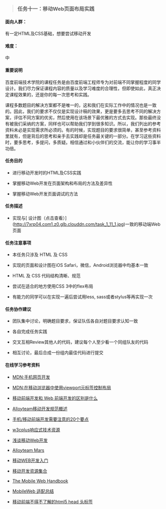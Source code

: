 > ### 任务十一：移动Web页面布局实践

#### 面向人群：

有一定HTML及CSS基础，想要尝试移动开发

#### 难度：

中

#### 重要说明

百度前端技术学院的课程任务是由百度前端工程师专为对前端不同掌握程度的同学设计。我们尽力保证课程内容的质量以及学习难度的合理性，但即使如此，真正决定课程效果的，还是你的每一次思考和实践。

课程多数题目的解决方案都不是唯一的，这和我们在实际工作中的情况也是一致的。因此，我们的要求不仅仅是实现设计稿的效果，更是要多去思考不同的解决方案，评估不同方案的优劣，然后使用在该场景下最优雅的方式去实现。那些最终没有被我们采纳的方案，同样也可以帮助我们学到很多知识。所以，我们列出的参考资料未必是实现需求所必须的。有的时候，实现题目的要求很简单，甚至参考资料里就有，但是背后的思考和亲手去实践却是任务最关键的一部分。在学习这些资料时，要多思考，多提问，多质疑。相信通过和小伙伴们的交流，能让你的学习事半功倍。

#### 任务目的

- 进行移动开发时的HTML及CSS实践


- 掌握移动Web开发在页面架构和布局的方法及差异性


- 掌握移动Web开发页面调试的方法

#### 任务描述

- 实现与[ 设计图（点击查看）] (http://7xrp04.com1.z0.glb.clouddn.com/task_1_11_1.jpg)一致的移动端Web页面

#### 任务注意事项

- 本任务只涉及 HTML 及 CSS


- 实现的页面和设计图在iOS Safari，微信，Android浏览器中均基本一致


- HTML 及 CSS 代码结构清晰、规范


- 尝试在适合的地方使用CSS 3中的flex布局


- 有能力的同学可以在实现一遍后尝试用less, sass或者stylus等再实现一次

#### 任务协作建议

- 团队集中讨论，明确题目要求，保证队伍各自对题目要求认知一致


- 各自完成任务实践


- 交叉互相Review其他人的代码，建议每个人至少看一个同组队友的代码


- 相互讨论，最后合成一份组内最佳代码进行提交

#### 在线学习参考资料

- [MDN:手机网页开发](https://developer.mozilla.org/zh-CN/docs/Web/Guide/Mobile)


- [MDN:在移动浏览器中使用viewport元标签控制布局](https://developer.mozilla.org/zh-CN/docs/Mobile/Viewport_meta_tag)


- [移动前端开发和 Web 前端开发的区别是什么](https://www.zhihu.com/question/20269059)


- [Alloyteam移动开发规范概述](http://alloyteam.github.io/Spirit/modules/Standard/)


- [手机/移动前端开发需要注意的20个要点](http://sentsin.com/web/54.html)


- [w3cplus响应式技术资源](http://www.w3cplus.com/responsive)


- [浅谈移动Web开发](http://www.infoq.com/cn/articles/development-of-the-mobile-web-deep-concept)


- [Alloyteam Mars](https://github.com/AlloyTeam/Mars)


- [移动WEB开发入门](http://junmer.github.io/mobile-dev-get-started/)


- [移动开发资源集合](https://github.com/jtyjty99999/mobileTech)


- [The Mobile Web Handbook](http://quirksmode.org/mobilewebhandbook/)


- [MobileWeb 适配总结](http://www.w3ctech.com/topic/979)


- [移动前端不得不了解的html5 head 头标签](http://www.css88.com/archives/5480)

